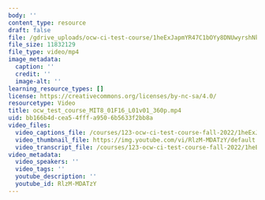 ```yaml
---
body: ''
content_type: resource
draft: false
file: /gdrive_uploads/ocw-ci-test-course/1heExJapmYR47C1bOYy8DNUwyrshNkNCe/ocw_test_course_mit8_01f16_l01v01_360p.mp4
file_size: 11832129
file_type: video/mp4
image_metadata:
  caption: ''
  credit: ''
  image-alt: ''
learning_resource_types: []
license: https://creativecommons.org/licenses/by-nc-sa/4.0/
resourcetype: Video
title: ocw_test_course_MIT8_01F16_L01v01_360p.mp4
uid: bb166b4d-cea5-4fff-a950-6b5633f2bb8a
video_files:
  video_captions_file: /courses/123-ocw-ci-test-course-fall-2022/1heExJapmYR47C1bOYy8DNUwyrshNkNCe_transcript.webvtt
  video_thumbnail_file: https://img.youtube.com/vi/RlzM-MDATzY/default.jpg
  video_transcript_file: /courses/123-ocw-ci-test-course-fall-2022/1heExJapmYR47C1bOYy8DNUwyrshNkNCe_transcript.pdf
video_metadata:
  video_speakers: ''
  video_tags: ''
  youtube_description: ''
  youtube_id: RlzM-MDATzY
---
```

